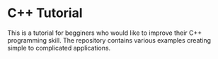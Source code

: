 # C++ Tutorial

This is a tutorial for begginers who would like to improve their C++ programming skill. The repository contains various examples creating  simple to complicated applications.
